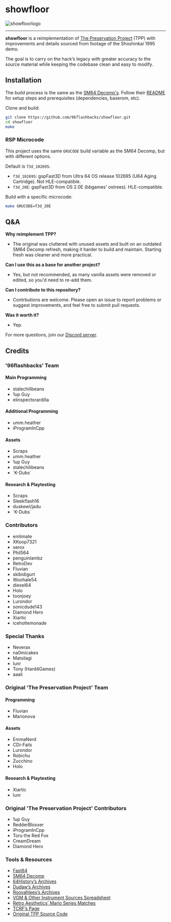 # showfloor
![showfloorlogo](https://github.com/user-attachments/assets/255078c5-d31c-4284-a720-f1f2ddcefd4f)

---

**showfloor** is a reimplementation of [The Preservation Project](https://github.com/Sunlitspace542/tpp-mirror) (TPP) with improvements and details sourced from footage of the Shoshinkai 1995 demo. 

The goal is to carry on the hack’s legacy with greater accuracy to the source material while keeping the codebase clean and easy to modify.

## Installation

The build process is the same as the [SM64 Decomp's](https://github.com/n64decomp/sm64).
Follow their [README](https://github.com/n64decomp/sm64/blob/master/README.md#installation) for setup steps and prerequisites (dependencies, baserom, etc).

Clone and build:

```sh
git clone https://github.com/96flashbacks/showfloor.git
cd showfloor
make
```

### RSP Microcode

This project uses the same `GRUCODE` build variable as the SM64 Decomp, but with different options.

Default is `f3d_102695`.

- `f3d_102695`: gspFast3D from Ultra 64 OS release 102695 (U64 Aging Cartridge). Not HLE-compatible.
- `f3d_20E`: gspFast3D from OS 2.0E (bbgames' ostrees). HLE-compatible.

Build with a specific microcode:

```sh
make GRUCODE=f3d_20E
```

## Q&A

**Why reimplement TPP?**
- The original was cluttered with unused assets and built on an outdated SM64 Decomp refresh, making it harder to build and maintain. Starting fresh was cleaner and more practical.

**Can I use this as a base for another project?**
- Yes, but not recommended, as many vanilla assets were removed or edited, so you'd need to re-add them.

**Can I contribute to this repository?**
- Contrbutions are welcome. Please open an issue to report problems or suggest improvements, and feel free to submit pull requests.

**Was it worth it?**
- Yep.

For more questions, join our [Discord server](https://discord.gg/CpxaEqg6ww).

## Credits

### '96flashbacks' Team

#### Main Programming
- stalechilibeans
- 1up Guy
- elinspectorardilla

#### Additional Programming
- umm.heather
- iProgramInCpp

#### Assets
- Scraps
- umm.heather
- 1up Guy
- stalechilibeans
- `K-Dubs΄

#### Research & Playtesting
- Scraps
- Sleekflash16
- duskewl/jadu
- `K-Dubs΄
  
### Contributors
- emlimate
- XKoop7321
- xerox
- Phil564
- penguinlambz
- RetroDev
- Fluvian
- skibidigurt
- Woohale54
- diesel64
- Holo
- toonjoey
- Lurondor
- sonicdude143
- Diamond Hero
- Xiartic
- icehotlemonade
  
### Special Thanks
- Neverax
- na0micakes
- Matsilagi
- lunr
- Tony (Hard4Games)
- aaali

### Original 'The Preservation Project' Team

#### Programming
- Fluvian
- Marionova
  
#### Assets
- EmmaNerd
- CDi-Fails
- Lurondor
- Robichu
- Zucchino
- Holo

#### Research & Playtesting
- Xiartic
- lunr
  
### Original 'The Preservation Project' Contributors
- 1up Guy
- RedderBloxxer
- iProgramInCpp
- Toru the Red Fox
- CreamDream
- Diamond Hero

### Tools & Resources
- [Fast64](https://github.com/Fast-64/fast64)
- [SM64 Decomp](https://github.com/n64decomp/sm64)
- [64History’s Archives](https://archive.org/details/sm64-beta-content)
- [Dudaw’s Archives](https://archive.org/details/sm64brp_src_abandoned)
- [Roovahlees’s Archives](https://archive.org/details/@roovahlees)
- [VGM & Other Instrument Sources Spreadsheet](https://docs.google.com/spreadsheets/d/1JJBlHHDc65fhZmKUGLrDTLCm6rfUU83-kbuD8Y0zU0o/edit?gid=2047725819#gid=2047725819)
- [Retro Aesthetics’ Mario Series Matches](https://retroaesthetics.net/mario-series-matches/)
- [TCRF’s Page](https://tcrf.net/Prerelease:Super_Mario_64_(Nintendo_64)/Shoshinkai_1995_Demo)
- [Original TPP Source Code](https://github.com/Sunlitspace542/tpp-mirror)
